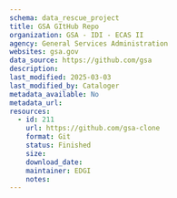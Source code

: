 ```yaml
---
schema: data_rescue_project 
title: GSA GItHub Repo
organization: GSA - IDI - ECAS II
agency: General Services Administration
websites: gsa.gov
data_source: https://github.com/gsa
description: 
last_modified: 2025-03-03
last_modified_by: Cataloger
metadata_available: No
metadata_url: 
resources:
  - id: 211
    url: https://github.com/gsa-clone
    format: Git
    status: Finished
    size: 
    download_date: 
    maintainer: EDGI
    notes: 
---
```

